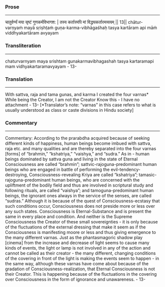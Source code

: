 ### Prose 
 --- 
चातुर्वर्ण्यं मया सृष्टं गुणकर्मविभागश: |
तस्य कर्तारमपि मां विद्ध्यकर्तारमव्ययम् || 13||
chātur-varṇyaṁ mayā sṛiṣhṭaṁ guṇa-karma-vibhāgaśhaḥ
tasya kartāram api māṁ viddhyakartāram avyayam

### Transliteration 
 --- 
chaturvarnyam maya srishtam gunakarmavibhagashah tasya kartaramapi mam vidhyakartaramavyayam - 13-

### Translation 
 --- 
With sattva, raja and tama gunas, and karma I created the four varnas* While being the Creator, I am not the Creator Know this - I have no attachment - 13- [*Translator’s note: “varnas” in this case refers to what is usually understood as class or caste divisions in Hindu society]

### Commentary 
 --- 
Commentary: According to the prarabdha acquired because of seeking different kinds of happiness, human beings become imbued with sattva, raja etc. and many qualities and are thereby separated into the four varnas [forms] of “brahmin,” “kshatriya,” “vaishya,” and “sudra.” As in - human beings dominated by sattva guna and living in the state of Eternal Consciousness are called “brahmin”; sattvic-rajoguna-predominant human beings who are engaged in battle of performing the evil-tendency-destroying, Consciousness-revealing Kriya are called “kshatriya”; tamasic-rajoguna-predominant human beings, who are concerned with the upliftment of the bodily field and thus are involved in scriptural study and following rituals, are called “vaishya”; and tamoguna-predominant human beings, the ignorant ones always in the service of the senses, are called “sudras.” Although it is because of the quest of Consciousness-ecstasy that such conditions occur, Consciousness does not preside more or less over any such states. Consciousness is Eternal-Substance and is present the same in every place and condition. And neither is the Supreme Consciousness the Creator of these small sovereignties - it is only because of the fluctuations of the external dressing that make it seem as if the Consciousness is manifesting moore or less and thus giving emergence to the many different varnas. Just as the phantasmagoric shadow play [cinema] from the increase and decrease of light seems to cause many kinds of events, the light or lamp is not involved in any of the action and cannot be called as their creator - the many different, changing conditions of the covering in front of the light is making the events seem to happen - in the same way, although these varnas have come about because of the gradation of Consciousness-realization, that Eternal Consciousness is not their Creator. This is happening because of the fluctuations in the covering over Consciousness in the form of ignorance and unawareness. - 13-